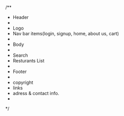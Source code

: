 /**
 * Header
 *
 *    Logo
 *    Nav bar items(login, signup, home, about us, cart)
 *
 * Body
 *
 *  Search
 *  Resturants List
 *
 * Footer
 *
 * copyright
 *  links
 * adress & contact info.
 *
 */